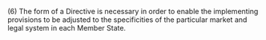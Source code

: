 (6) The form of a Directive is necessary in order to enable the implementing provisions to be adjusted to the specificities of the particular market and legal system in each Member State.